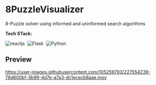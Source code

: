 # 8PuzzleVisualizer
8-Puzzle solver using informed and uninformed search algorithms

**Tech STack:**

![reactjs](https://badges.aleen42.com/src/react.svg)&nbsp;
![Flask](https://img.icons8.com/ios/50/null/flask.png)&nbsp;
![Python](https://badges.aleen42.com/src/python.svg)&nbsp;


## Preview

https://user-images.githubusercontent.com/105259793/227554239-78d600bf-3b99-4d7e-a7a3-dc1ececb8aae.mov

